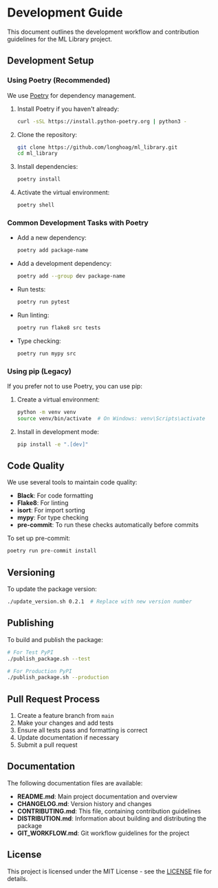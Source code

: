 # Development Guide

This document outlines the development workflow and contribution guidelines for the ML Library project.

## Development Setup

### Using Poetry (Recommended)

We use [Poetry](https://python-poetry.org/) for dependency management.

1. Install Poetry if you haven't already:
   ```bash
   curl -sSL https://install.python-poetry.org | python3 -
   ```

2. Clone the repository:
   ```bash
   git clone https://github.com/longhoag/ml_library.git
   cd ml_library
   ```

3. Install dependencies:
   ```bash
   poetry install
   ```

4. Activate the virtual environment:
   ```bash
   poetry shell
   ```

### Common Development Tasks with Poetry

- Add a new dependency:
  ```bash
  poetry add package-name
  ```

- Add a development dependency:
  ```bash
  poetry add --group dev package-name
  ```

- Run tests:
  ```bash
  poetry run pytest
  ```

- Run linting:
  ```bash
  poetry run flake8 src tests
  ```

- Type checking:
  ```bash
  poetry run mypy src
  ```

### Using pip (Legacy)

If you prefer not to use Poetry, you can use pip:

1. Create a virtual environment:
   ```bash
   python -m venv venv
   source venv/bin/activate  # On Windows: venv\Scripts\activate
   ```

2. Install in development mode:
   ```bash
   pip install -e ".[dev]"
   ```

## Code Quality

We use several tools to maintain code quality:

- **Black**: For code formatting
- **Flake8**: For linting
- **isort**: For import sorting
- **mypy**: For type checking
- **pre-commit**: To run these checks automatically before commits

To set up pre-commit:

```bash
poetry run pre-commit install
```

## Versioning

To update the package version:

```bash
./update_version.sh 0.2.1  # Replace with new version number
```

## Publishing

To build and publish the package:

```bash
# For Test PyPI
./publish_package.sh --test

# For Production PyPI
./publish_package.sh --production
```

## Pull Request Process

1. Create a feature branch from `main`
2. Make your changes and add tests
3. Ensure all tests pass and formatting is correct
4. Update documentation if necessary
5. Submit a pull request

## Documentation

The following documentation files are available:

- **README.md**: Main project documentation and overview
- **CHANGELOG.md**: Version history and changes
- **CONTRIBUTING.md**: This file, containing contribution guidelines
- **DISTRIBUTION.md**: Information about building and distributing the package
- **GIT_WORKFLOW.md**: Git workflow guidelines for the project

## License

This project is licensed under the MIT License - see the [LICENSE](LICENSE) file for details.
